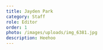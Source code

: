 ```yaml
---
title: Jayden Park
category: Staff
role: Editor
order: 1
photo: /images/uploads/img_6381.jpg
description: Heehoo
---
```

